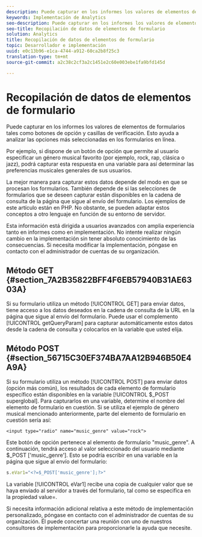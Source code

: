 ```yaml
---
description: Puede capturar en los informes los valores de elementos de formularios tales como botones de opción y casillas de verificación. Esto ayuda a analizar las opciones más seleccionadas en los formularios en línea.
keywords: Implementación de Analytics
seo-description: Puede capturar en los informes los valores de elementos de formularios tales como botones de opción y casillas de verificación. Esto ayuda a analizar las opciones más seleccionadas en los formularios en línea.
seo-title: Recopilación de datos de elementos de formulario
solution: Analytics
title: Recopilación de datos de elementos de formulario
topic: Desarrollador e implementación
uuid: e0c13b96-e1ca-4744-a912-60ca2b8f25c3
translation-type: tm+mt
source-git-commit: a2c38c2cf3a2c1451e2c60e003ebe1fa9bfd145d

---
```



# Recopilación de datos de elementos de formulario

Puede capturar en los informes los valores de elementos de formularios tales como botones de opción y casillas de verificación. Esto ayuda a analizar las opciones más seleccionadas en los formularios en línea.

Por ejemplo, si dispone de un botón de opción que permite al usuario especificar un género musical favorito (por ejemplo, rock, rap, clásica o jazz), podrá capturar esta respuesta en una variable para así determinar las preferencias musicales generales de sus usuarios.

La mejor manera para capturar estos datos depende del modo en que se procesan los formularios. También depende de si las selecciones de formularios que se deseen capturar están disponibles en la cadena de consulta de la página que sigue al envío del formulario. Los ejemplos de este artículo están en PHP. No obstante, se pueden adaptar estos conceptos a otro lenguaje en función de su entorno de servidor.

Esta información está dirigida a usuarios avanzados con amplia experiencia tanto en informes como en implementación. No intente realizar ningún cambio en la implementación sin tener absoluto conocimiento de las consecuencias. Si necesita modificar la implementación, póngase en contacto con el administrador de cuentas de su organización.

## Método GET {#section_7A2B35822BFF4F6EB57940B31AE6303A}

Si su formulario utiliza un método [!UICONTROL GET] para enviar datos, tiene acceso a los datos deseados en la cadena de consulta de la URL en la página que sigue al envío del formulario. Puede usar el complemento [!UICONTROL getQueryParam] para capturar automáticamente estos datos desde la cadena de consulta y colocarlos en la variable que usted elija.

## Método POST {#section_56715C30EF374BA7AA12B946B50E4A9A}

Si su formulario utiliza un método [!UICONTROL POST] para enviar datos (opción más común), los resultados de cada elemento de formulario específico están disponibles en la variable [!UICONTROL $_POST superglobal]. Para capturarlos en una variable, determine el nombre del elemento de formulario en cuestión. Si se utiliza el ejemplo de género musical mencionado anteriormente, parte del elemento de formulario en cuestión sería así:

```
<input type="radio" name="music_genre" value="rock">
```

Este botón de opción pertenece al elemento de formulario "music_genre". A continuación, tendrá acceso al valor seleccionado del usuario mediante $_POST ['music_genre']. Esto se podría escribir en una variable en la página que sigue al envío del formulario:

```js
s.eVar1="<?=$_POST['music_genre'];?>"
```

La variable [!UICONTROL eVar1] recibe una copia de cualquier valor que se haya enviado al servidor a través del formulario, tal como se especifica en la propiedad value=.

Si necesita información adicional relativa a este método de implementación personalizado, póngase en contacto con el administrador de cuentas de su organización. Él puede concertar una reunión con uno de nuestros consultores de implementación para proporcionarle la ayuda que necesite.
